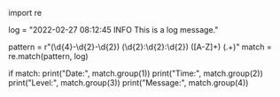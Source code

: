 import re

log = "2022-02-27 08:12:45 INFO This is a log message."

pattern = r"(\d{4}-\d{2}-\d{2}) (\d{2}:\d{2}:\d{2}) ([A-Z]+) (.+)"
match = re.match(pattern, log)

if match:
    print("Date:", match.group(1))
    print("Time:", match.group(2))
    print("Level:", match.group(3))
    print("Message:", match.group(4))
